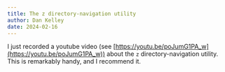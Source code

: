 ```yaml
---
title: The z directory-navigation utility
author: Dan Kelley
date: 2024-02-16
---
```


I just recorded a youtube video (see
[https://youtu.be/poJumG1PA_w](https://youtu.be/poJumG1PA_w)) about the `z` directory-navigation utility.  This is remarkably handy, and I recommend it.

